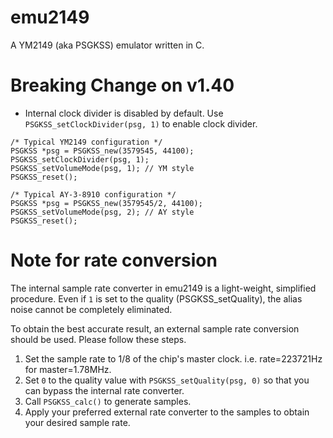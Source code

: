 emu2149
=======

A YM2149 (aka PSGKSS) emulator written in C.

# Breaking Change on v1.40
- Internal clock divider is disabled by default. Use `PSGKSS_setClockDivider(psg, 1)` to enable clock divider.

```
/* Typical YM2149 configuration */
PSGKSS *psg = PSGKSS_new(3579545, 44100);
PSGKSS_setClockDivider(psg, 1);
PSGKSS_setVolumeMode(psg, 1); // YM style
PSGKSS_reset();

/* Typical AY-3-8910 configuration */
PSGKSS *psg = PSGKSS_new(3579545/2, 44100);
PSGKSS_setVolumeMode(psg, 2); // AY style
PSGKSS_reset();
```

# Note for rate conversion

The internal sample rate converter in emu2149 is a light-weight, simplified procedure.
Even if `1` is set to the quality (PSGKSS_setQuality), the alias noise cannot be completely eliminated.

To obtain the best accurate result, an external sample rate conversion should be used. 
Please follow these steps.

1. Set the sample rate to 1/8 of the chip's master clock. i.e. rate=223721Hz for master=1.78MHz.
2. Set `0` to the quality value with `PSGKSS_setQuality(psg, 0)` so that you can bypass the internal rate converter.
3. Call `PSGKSS_calc()` to generate samples.
4. Apply your preferred external rate converter to the samples to obtain your desired sample rate.
